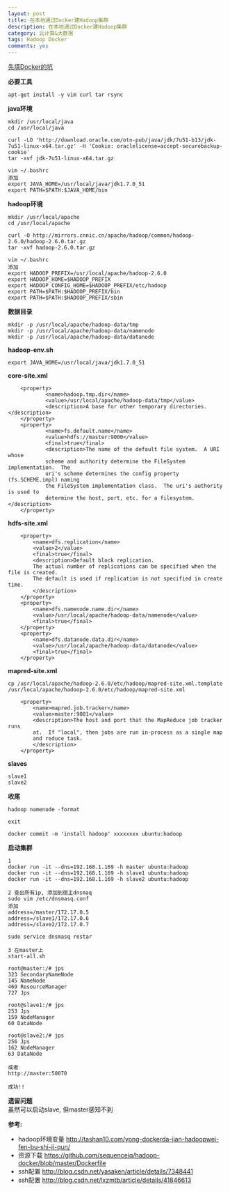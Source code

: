 ```yaml
---
layout: post
title: 在本地通过Docker建Hadoop集群
description: 在本地通过Docker建Hadoop集群
category: 云计算&大数据
tags: Hadoop Docker
comments: yes
---
```


[先填Docker的坑](http://ponxu.com/2015-04-07/docker-first-time-gap.html)


**必要工具**

```
apt-get install -y vim curl tar rsync
```


**java环境**

```
mkdir /usr/local/java
cd /usr/local/java

curl -LO 'http://download.oracle.com/otn-pub/java/jdk/7u51-b13/jdk-7u51-linux-x64.tar.gz' -H 'Cookie: oraclelicense=accept-securebackup-cookie'
tar -xvf jdk-7u51-linux-x64.tar.gz

vim ~/.bashrc
添加 
export JAVA_HOME=/usr/local/java/jdk1.7.0_51
export PATH=$PATH:$JAVA_HOME/bin
```


**hadoop环境**

```
mkdir /usr/local/apache
cd /usr/local/apache

curl -O http://mirrors.cnnic.cn/apache/hadoop/common/hadoop-2.6.0/hadoop-2.6.0.tar.gz
tar -xvf hadoop-2.6.0.tar.gz

vim ~/.bashrc
添加
export HADOOP_PREFIX=/usr/local/apache/hadoop-2.6.0
export HADOOP_HOME=$HADOOP_PREFIX
export HADOOP_CONFIG_HOME=$HADOOP_PREFIX/etc/hadoop
export PATH=$PATH:$HADOOP_PREFIX/bin
export PATH=$PATH:$HADOOP_PREFIX/sbin
```


**数据目录**

```
mkdir -p /usr/local/apache/hadoop-data/tmp
mkdir -p /usr/local/apache/hadoop-data/namenode
mkdir -p /usr/local/apache/hadoop-data/datanode
```


**hadoop-env.sh**

```
export JAVA_HOME=/usr/local/java/jdk1.7.0_51
```


**core-site.xml**

```
    <property>
            <name>hadoop.tmp.dir</name>
            <value>/usr/local/apache/hadoop-data/tmp</value>
            <description>A base for other temporary directories.</description>
    </property>
    <property>
            <name>fs.default.name</name>
            <value>hdfs://master:9000</value>
            <final>true</final>
            <description>The name of the default file system.  A URI whose
            scheme and authority determine the FileSystem implementation.  The
            uri's scheme determines the config property (fs.SCHEME.impl) naming
            the FileSystem implementation class.  The uri's authority is used to
            determine the host, port, etc. for a filesystem.</description>
    </property>
```


**hdfs-site.xml**

```
    <property>
        <name>dfs.replication</name>
        <value>2</value>
        <final>true</final>
        <description>Default block replication.
        The actual number of replications can be specified when the file is created.
        The default is used if replication is not specified in create time.
        </description>
    </property>
    <property>
        <name>dfs.namenode.name.dir</name>
        <value>/usr/local/apache/hadoop-data/namenode</value>
        <final>true</final>
    </property>
    <property>
        <name>dfs.datanode.data.dir</name>
        <value>/usr/local/apache/hadoop-data/datanode</value>
        <final>true</final>
    </property>
```


**mapred-site.xml**

```
cp /usr/local/apache/hadoop-2.6.0/etc/hadoop/mapred-site.xml.template /usr/local/apache/hadoop-2.6.0/etc/hadoop/mapred-site.xml

    <property>
        <name>mapred.job.tracker</name>
        <value>master:9001</value>
        <description>The host and port that the MapReduce job tracker runs
        at.  If "local", then jobs are run in-process as a single map
        and reduce task.
        </description>
    </property>
```


**slaves**

```
slave1
slave2
```


**收尾**

```
hadoop namenode -format

exit

docker commit -m 'install hadoop' xxxxxxxx ubuntu:hadoop
```


**启动集群**

```
1
docker run -it --dns=192.168.1.169 -h master ubuntu:hadoop
docker run -it --dns=192.168.1.169 -h slave1 ubuntu:hadoop
docker run -it --dns=192.168.1.169 -h slave2 ubuntu:hadoop

2 查出所有ip, 添加到宿主dnsmaq
sudo vim /etc/dnsmasq.conf
添加
address=/master/172.17.0.5
address=/slave1/172.17.0.6
address=/slave2/172.17.0.7

sudo service dnsmasq restar

3 在master上
start-all.sh

root@master:/# jps 
323 SecondaryNameNode
145 NameNode
469 ResourceManager
727 Jps

root@slave1:/# jps
253 Jps
159 NodeManager
60 DataNode

root@slave2:/# jps
256 Jps
162 NodeManager
63 DataNode

或者
http://master:50070

成功!!

```


**遗留问题**  
虽然可以启动slave, 但master感知不到


**参考:**

 - hadoop环境变量 <http://tashan10.com/yong-dockerda-jian-hadoopwei-fen-bu-shi-ji-qun/>
 - 资源下载 <https://github.com/sequenceiq/hadoop-docker/blob/master/Dockerfile>
 - ssh配置 <http://blog.csdn.net/yasaken/article/details/7348441>
 - ssh配置 <http://blog.csdn.net/lxzmtb/article/details/41846613>